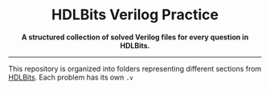 <h1 align="center">HDLBits Verilog Practice</h1>

<p align="center">
  <b>A structured collection of solved Verilog files for every question in HDLBits.</b><br>
</p>

<hr>


<p>This repository is organized into folders representing different sections from <a href="https://hdlbits.01xz.net/wiki/Main_Page" target="_blank">HDLBits</a>. Each problem has its own <code>.v</code></p>


